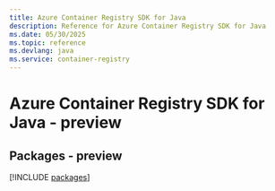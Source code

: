 ```yaml
---
title: Azure Container Registry SDK for Java
description: Reference for Azure Container Registry SDK for Java
ms.date: 05/30/2025
ms.topic: reference
ms.devlang: java
ms.service: container-registry
---
```

# Azure Container Registry SDK for Java - preview
## Packages - preview
[!INCLUDE [packages](container-registry-index.md)]